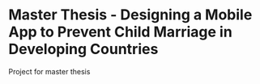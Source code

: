 # Master Thesis - Designing a Mobile App to Prevent Child Marriage in Developing Countries
 
Project for master thesis
